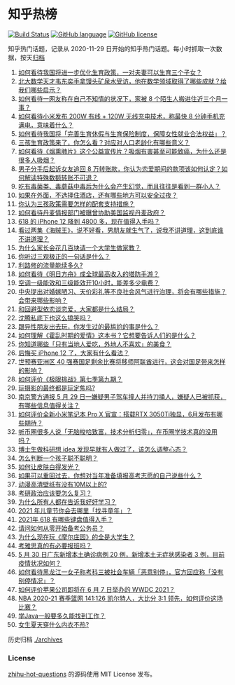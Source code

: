 # 知乎热榜
[![Build Status](https://github.com/ToWeLong/zhihu-hot-questions/workflows/CI/badge.svg)](https://github.com/ToWeLong/zhihu-hot-questions/actions)
[![GitHub language](https://img.shields.io/badge/language-golang-orange.svg)](https://golang.org/)
[![GitHub license](https://img.shields.io/github/license/ToWeLong/zhihu-hot-questions)](https://github.com/ToWeLong/zhihu-hot-questions/blob/main/LICENSE)

知乎热门话题，记录从 2020-11-29 日开始的知乎热门话题。每小时抓取一次数据，按天[归档](./archives)

<!-- BEGIN -->

1. [如何看待我国将进一步优化生育政策，一对夫妻可以生育三个子女？](https://www.zhihu.com/question/462390587)
1. [北大数学天才韦东奕手拿馒头矿泉水受访，他在数学领域取得了哪些成就？给我们哪些启示？](https://www.zhihu.com/question/462169322)
1. [如何看待一网友称在自己不知情的状况下，家被 8 个陌生人搬进住近三个月一事？](https://www.zhihu.com/question/461252891)
1. [如何看待小米发布 200W 有线 + 120W 无线充电技术，称最快 8 分钟手机充满电，意味着什么？](https://www.zhihu.com/question/462341175)
1. [如何看待我国将「完善生育休假与生育保险制度，保障女性就业合法权益」？](https://www.zhihu.com/question/462395582)
1. [三孩生育政策来了，你怎么看？对应对人口老龄化有哪些意义？](https://www.zhihu.com/question/462391662)
1. [如何看待《烟熏肺片》这个公益宣传片？吸烟有害甚至可能致癌，为什么还是很多人吸烟？](https://www.zhihu.com/question/462173251)
1. [男子分手后起诉女友追回 8 万转账款，你认为恋爱期间的款项该如何认定？如何解读特殊数额转账不可退？](https://www.zhihu.com/question/462336179)
1. [吃有毒菌类、毒蘑菇中毒后为什么会产生幻觉，而且往往是看到一群小人？](https://www.zhihu.com/question/31962078)
1. [如果在外面，不选择住酒店，还有哪些地方可以安全过夜？](https://www.zhihu.com/question/460644032)
1. [你认为三孩政策需要怎样的配套支持措施？](https://www.zhihu.com/question/462397663)
1. [如何看待丹麦情报部门被曝曾协助美国监视丹麦政府？](https://www.zhihu.com/question/462342888)
1. [618 的 iPhone 12 降到 4800 多，现在值得入手吗？](https://www.zhihu.com/question/462118314)
1. [看过两集《海贼王》，说不好看，男朋友就生气了，说我不讲道理，这到底谁不讲道理？](https://www.zhihu.com/question/461150774)
1. [为什么家长会花几百块请一个大学生做家教？](https://www.zhihu.com/question/290772385)
1. [你听过三观极正的一句话是什么？](https://www.zhihu.com/question/316797926)
1. [利路修的流量能续多久?](https://www.zhihu.com/question/461929162)
1. [如何看待《明日方舟》成全球最高收入的塔防手游？](https://www.zhihu.com/question/461924842)
1. [空调一级能效和三级能效开10小时，能差多少电费？](https://www.zhihu.com/question/329341284)
1. [中央提出对婚嫁陋习、天价彩礼等不良社会风气进行治理，将会有哪些措施？会带来哪些影响？](https://www.zhihu.com/question/462399146)
1. [和回避型依恋谈恋爱，大家都是什么结局？](https://www.zhihu.com/question/363459915)
1. [沈腾私底下也这么搞笑吗？](https://www.zhihu.com/question/449715891)
1. [跟异性朋友出去玩，你发生过的最尴尬的事是什么？](https://www.zhihu.com/question/281832872)
1. [如何理解《霍乱时期的爱情》这本书？它想要告诉人们的是什么？](https://www.zhihu.com/question/274223889)
1. [你知道哪些「只有当地人爱吃，外地人不喜欢」的美食？](https://www.zhihu.com/question/461730414)
1. [后悔买 iPhone 12 了，大家有什么看法？](https://www.zhihu.com/question/445160711)
1. [世预赛亚洲区 40 强赛国足剩余比赛将移师阿联酋进行，这会对国足带来怎样的影响？](https://www.zhihu.com/question/462369327)
1. [如何评价《极限挑战》第七季第九期？](https://www.zhihu.com/question/462265504)
1. [玩摄影的最终都是玩定焦吗?](https://www.zhihu.com/question/323354326)
1. [南京警方通报 5 月 29 日一嫌疑男子驾车撞人并持刀捅人，嫌疑人已被抓获，有哪些信息值得关注？](https://www.zhihu.com/question/462129219)
1. [如何评价全新小米笔记本 Pro X 官宣：搭载RTX 3050Ti独显，6月发布有哪些期待？](https://www.zhihu.com/question/459262263)
1. [听币圈很多人说「无脑梭哈致富，技术分析归零」，在币圈学技术真的没用吗？](https://www.zhihu.com/question/430408791)
1. [博士生做科研想 idea 发现早就有人做过了，该怎么调整心态？](https://www.zhihu.com/question/461732555)
1. [怎么判断一个孩子聪不聪明？](https://www.zhihu.com/question/460441961)
1. [如何让皮肤白得发光？](https://www.zhihu.com/question/40519288)
1. [如果可以重回过去，你想对当年准备填报高考志愿的自己说些什么？](https://www.zhihu.com/question/462095582)
1. [动漫高清壁纸有没有10M以上的?](https://www.zhihu.com/question/455500433)
1. [考研政治应该要怎么复习？](https://www.zhihu.com/question/287567496)
1. [为什么所有人都在告诉我好好学习？](https://www.zhihu.com/question/459911403)
1. [2021 年儿童节你会去哪里「找寻童年」？](https://www.zhihu.com/question/458857970)
1. [2021年 618 有哪些键盘值得入手？](https://www.zhihu.com/question/457255491)
1. [请问如何从零开始备考公务员？](https://www.zhihu.com/question/310251612)
1. [为什么现在玩《摩尔庄园》的全是大学生？](https://www.zhihu.com/question/54190459)
1. [考雅思真的有必要报班吗？](https://www.zhihu.com/question/293611672)
1. [5 月 30 日广东新增本土确诊病例 20 例，新增本土无症状感染者 3 例，目前疫情状况如何？](https://www.zhihu.com/question/462329261)
1. [如何看待黑龙江一女子称考科三被社会车辆「恶意别停」，官方回应称「没有别停情况」？](https://www.zhihu.com/question/461986606)
1. [如何评价苹果公司即将在 6 月 7 日举办的 WWDC 2021？](https://www.zhihu.com/question/452096384)
1. [NBA 2020-21 赛季篮网 141:126 凯尔特人，大比分 3:1 领先，如何评价这场比赛？](https://www.zhihu.com/question/462321614)
1. [学Java一般要多久能找到工作？](https://www.zhihu.com/question/456145745)
1. [女生夏天穿什么内衣不热?](https://www.zhihu.com/question/393443526)

<!-- END -->

历史归档 [./archives](./archives)


### License
[zhihu-hot-questions](https://github.com/towelong/zhihu-hot-questions) 的源码使用 MIT License 发布。